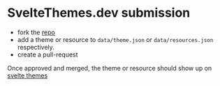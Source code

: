 # SvelteThemes.dev submission

- fork the [repo](https://github.com/sharu725/sveltethemes)
- add a theme or resource to ``data/theme.json`` or ``data/resources.json`` respectively.
- create a pull-request

Once approved and merged, the theme or resource should show up on [svelte themes](https://sveltethemes.dev)
